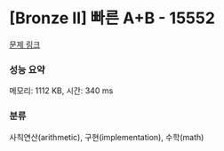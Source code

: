 # [Bronze II] 빠른 A+B - 15552 

[문제 링크](https://www.acmicpc.net/problem/15552) 

### 성능 요약

메모리: 1112 KB, 시간: 340 ms

### 분류

사칙연산(arithmetic), 구현(implementation), 수학(math)

